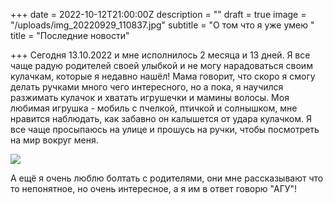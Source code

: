+++
date = 2022-10-12T21:00:00Z
description = ""
draft = true
image = "/uploads/img_20220929_110837.jpg"
subtitle = "О том что я уже умею "
title = "Последние новости"

+++
Сегодня 13.10.2022 и мне исполнилось 2 месяца и 13 дней. Я все чаще радую родителей своей улыбкой и не могу нарадоваться своим кулачкам, которые я недавно нашёл! Мама говорит, что скоро я смогу делать ручками много чего интересного, но а пока, я научился разжимать кулачок и хватать игрушечки и мамины волосы. Моя любимая игрушка - мобиль с пчелкой, птичкой и солнышком, мне нравится наблюдать, как забавно он калышется от удара кулачком. Я все чаще просыпаюсь на улице и прошусь на ручки, чтобы посмотреть на мир вокруг меня.

![](/uploads/img_20221011_170044_1.jpg)

 А ещё я очень люблю болтать с родителями, они мне рассказывают что то непонятное, но очень интересное, а я им в ответ говорю "АГУ"!